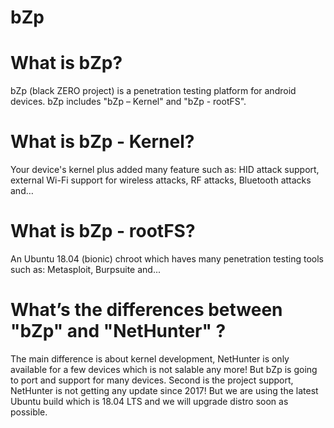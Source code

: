 # bZp


# What is bZp?
bZp (black ZERO project) is a penetration testing platform for android devices. bZp includes "bZp – Kernel" and "bZp - rootFS". 


# What is bZp - Kernel? 
Your device's kernel plus added many feature such as: HID attack support, external Wi-Fi support for wireless attacks, RF attacks, Bluetooth attacks and… 

# What is bZp - rootFS? 
An Ubuntu 18.04 (bionic) chroot which haves many penetration testing tools such as: Metasploit, Burpsuite and... 

# What’s the differences between "bZp" and "NetHunter" ? 

The main difference is about kernel development, NetHunter is only available for a few devices which is not salable any more! But bZp is going to port and support for many devices. 
Second is the project support, NetHunter is not getting any update since 2017! But we are using the latest Ubuntu build which is 18.04 LTS and we will upgrade distro soon as possible.
